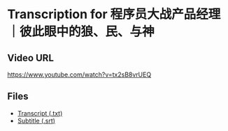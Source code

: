 # Transcription for 程序员大战产品经理｜彼此眼中的狼、民、与神
## Video URL
https://www.youtube.com/watch?v=tx2sB8vrUEQ
 
## Files
- [Transcript (.txt)](./transcript.txt)
- [Subtitle (.srt)](./transcript.srt)
